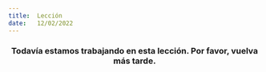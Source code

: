 ```yaml
---
title:  Lección
date:   12/02/2022
---
```


### <center>Todavía estamos trabajando en esta lección. Por favor, vuelva más tarde.</center>